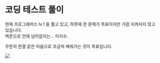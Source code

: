 <h1>코딩 테스트 풀이</h1>

현재 프로그래머스 lv.1 을 풀고 있고, 하루에 한 문제가 목표이지만 가끔 지켜지지 않고 있습니다.<br>
백준으로 언제 넘어갈지는... 미지수.<p>
꾸준히 한결 같은 마음으로 조금씩 배워가는 것이 목표입니다.

<a href="https://github.com/devxb/gitanimals">
  <img src="https://render.gitanimals.org/farms/{gahyunseoul}"/>
</a>
